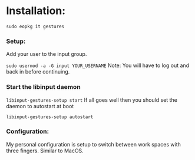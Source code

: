# Installation:

`sudo eopkg it gestures`

### Setup:

Add your user to the input group.

`sudo usermod -a -G input YOUR_USERNAME`
Note: You will have to log out and back in before continuing.

### Start the libinput daemon

`libinput-gestures-setup start`
If all goes well then you should set the daemon to autostart at boot

`libinput-gestures-setup autostart`

### Configuration:

My personal configuration is setup to switch between work spaces with three fingers. Similar to MacOS.
